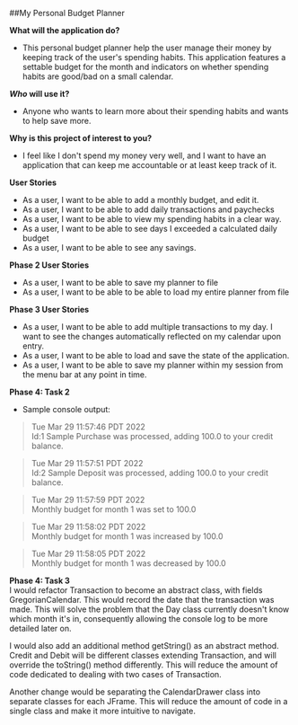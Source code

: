 ##My Personal Budget Planner

  

**What will the application do?**
    
- This personal budget planner help the user manage their money
    by keeping track of the user's spending habits. This application
    features a settable budget for the month and indicators on whether 
    spending habits are good/bad on a small calendar.

***Who* will use it?**
    
- Anyone who wants to learn more about their spending habits
    and wants to help save more.


**Why is this project of interest to you?**

- I feel like I don't spend my money very well, and I want to
    have an application that can keep me accountable or at least
    keep track of it.

**User Stories**

- As a user, I want to be able to add a monthly budget, and edit it.
- As a user, I want to be able to add daily transactions and paychecks
- As a user, I want to be able to view my spending habits in a clear way. 
- As a user, I want to be able to see days I exceeded a calculated daily budget
- As a user, I want to be able to see any savings.

**Phase 2 User Stories**

- As a user, I want to be able to save my planner to file
- As a user, I want to be able to be able to load my entire planner from file 

**Phase 3 User Stories**

- As a user, I want to be able to add multiple transactions to my day. I want to see the changes automatically 
reflected on my calendar upon entry. 
- As a user, I want to be able to load and save the state of the application.
- As a user, I want to be able to save my planner within my session from the menu bar at any point in time.

**Phase 4: Task 2**
- Sample console output:

>Tue Mar 29 11:57:46 PDT 2022 <br>
>Id:1 Sample Purchase was processed, adding 100.0 to your credit balance.

>Tue Mar 29 11:57:51 PDT 2022 <br>
Id:2 Sample Deposit was processed, adding 100.0 to your credit balance.

>Tue Mar 29 11:57:59 PDT 2022 <br>
Monthly budget for month 1 was set to 100.0

>Tue Mar 29 11:58:02 PDT 2022 <br>
Monthly budget for month 1 was increased by 100.0

>Tue Mar 29 11:58:05 PDT 2022 <br>
Monthly budget for month 1 was decreased by 100.0

**Phase 4: Task 3** <br>
I would refactor Transaction to become an 
abstract class, with fields GregorianCalendar. This would record the date that the transaction was made. This will 
solve the problem that the Day class currently doesn't know which month it's in, consequently allowing the console 
log to be more detailed later on.

I would also add an additional method getString() as an abstract method.
Credit and Debit will be different classes extending Transaction, and will override the toString() method differently.
This will reduce the amount of code dedicated to dealing with two cases of Transaction.

Another change would be separating the CalendarDrawer class into separate classes for each JFrame. This will reduce the
amount of code in a single class and make it more intuitive to navigate.
